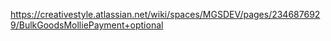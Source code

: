 https://creativestyle.atlassian.net/wiki/spaces/MGSDEV/pages/2346876929/BulkGoodsMolliePayment+optional
